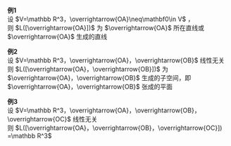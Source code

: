**例1**    
设  $V=\mathbb R^3，\overrightarrow{OA}\neq\mathbf0\in V$ ，    
则 $L([\overrightarrow{OA}])$ 为 $\overrightarrow{OA}$ 所在直线或 $\overrightarrow{OA}$ 生成的直线    
    
**例2**    
设  $V=\mathbb R^3，\overrightarrow{OA}，\overrightarrow{OB}$  线性无关    
则 $L([\overrightarrow{OA}，\overrightarrow{OB}])$ 为 $\overrightarrow{OA}，\overrightarrow{OB}$ 生成的子空间，即 $\overrightarrow{OA}，\overrightarrow{OB}$ 张成的平面    
    
**例3**    
设  $V=\mathbb R^3，\overrightarrow{OA}，\overrightarrow{OB}，\overrightarrow{OC}$  线性无关    
则 $L([\overrightarrow{OA}，\overrightarrow{OB}，\overrightarrow{OC}])    
=\mathbb R^3$     
